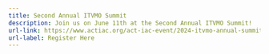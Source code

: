 ```yaml
---
title: Second Annual ITVMO Summit
description: Join us on June 11th at the Second Annual ITVMO Summit!
url-link: https://www.actiac.org/act-iac-event/2024-itvmo-annual-summit
url-label: Register Here
---
```

